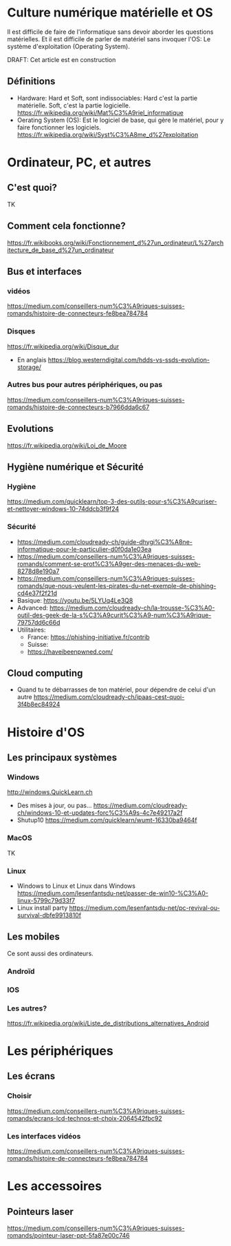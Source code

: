 # Culture numérique matérielle et OS
Il est difficile de faire de l'informatique sans devoir aborder les questions matérielles. Et il est difficile de parler de matériel sans invoquer l'OS: Le système d'exploitation (Operating System).

DRAFT: Cet article est en construction

## Définitions
* Hardware: Hard et Soft, sont indissociables: Hard c'est la partie matérielle. Soft, c'est la partie logicielle.
https://fr.wikipedia.org/wiki/Mat%C3%A9riel_informatique
* Oerating System (OS): Est le logiciel de base, qui gère le matériel, pour y faire fonctionner les logiciels. https://fr.wikipedia.org/wiki/Syst%C3%A8me_d%27exploitation

# Ordinateur, PC, et autres
## C'est quoi?
TK
## Comment cela fonctionne?
https://fr.wikibooks.org/wiki/Fonctionnement_d%27un_ordinateur/L%27architecture_de_base_d%27un_ordinateur

## Bus et interfaces
### vidéos
https://medium.com/conseillers-num%C3%A9riques-suisses-romands/histoire-de-connecteurs-fe8bea784784
### Disques
https://fr.wikipedia.org/wiki/Disque_dur
* En anglais
https://blog.westerndigital.com/hdds-vs-ssds-evolution-storage/
### Autres bus pour autres périphériques, ou pas
https://medium.com/conseillers-num%C3%A9riques-suisses-romands/histoire-de-connecteurs-b7966dda6c67

## Evolutions
https://fr.wikipedia.org/wiki/Loi_de_Moore

## Hygiène numérique et Sécurité
### Hygiène
https://medium.com/quicklearn/top-3-des-outils-pour-s%C3%A9curiser-et-nettoyer-windows-10-74ddcb3f9f24

### Sécurité
* https://medium.com/cloudready-ch/guide-dhygi%C3%A8ne-informatique-pour-le-particulier-d0f0da1e03ea
* https://medium.com/conseillers-num%C3%A9riques-suisses-romands/comment-se-prot%C3%A9ger-des-menaces-du-web-8278d8e190a7
* https://medium.com/conseillers-num%C3%A9riques-suisses-romands/que-nous-veulent-les-pirates-du-net-exemple-de-phishing-cd4e37f2f21d
* Basique: https://youtu.be/5LYUq4Le3Q8
* Advanced: https://medium.com/cloudready-ch/la-trousse-%C3%A0-outil-des-geek-de-la-s%C3%A9curit%C3%A9-num%C3%A9rique-79757dd6c66d
* Utilitaires:
  * France: https://phishing-initiative.fr/contrib
  * Suisse: 
  * https://haveibeenpwned.com/
## Cloud computing
* Quand tu te débarrasses de ton matériel, pour dépendre de celui d'un autre
https://medium.com/cloudready-ch/ipaas-cest-quoi-3f4b8ec84924

# Histoire d'OS
## Les principaux systèmes
### Windows
http://windows.QuickLearn.ch
* Des mises à jour, ou pas...
https://medium.com/cloudready-ch/windows-10-et-updates-forc%C3%A9s-4c7e49217a2f
* Shutup10
https://medium.com/quicklearn/wumt-16330ba9464f

### MacOS
TK

### Linux
* Windows to Linux et Linux dans Windows
https://medium.com/lesenfantsdu-net/passer-de-win10-%C3%A0-linux-5799c79d33f7
* Linux install party
https://medium.com/lesenfantsdu-net/pc-revival-ou-survival-dbfe9913810f

## Les mobiles
Ce sont aussi des ordinateurs.
### Androïd

### IOS

### Les autres?
https://fr.wikipedia.org/wiki/Liste_de_distributions_alternatives_Android

# Les périphériques
## Les écrans
### Choisir
https://medium.com/conseillers-num%C3%A9riques-suisses-romands/ecrans-lcd-technos-et-choix-2064542fbc92

### Les interfaces vidéos
https://medium.com/conseillers-num%C3%A9riques-suisses-romands/histoire-de-connecteurs-fe8bea784784

# Les accessoires
## Pointeurs laser
https://medium.com/conseillers-num%C3%A9riques-suisses-romands/pointeur-laser-ppt-5fa87e00c746
